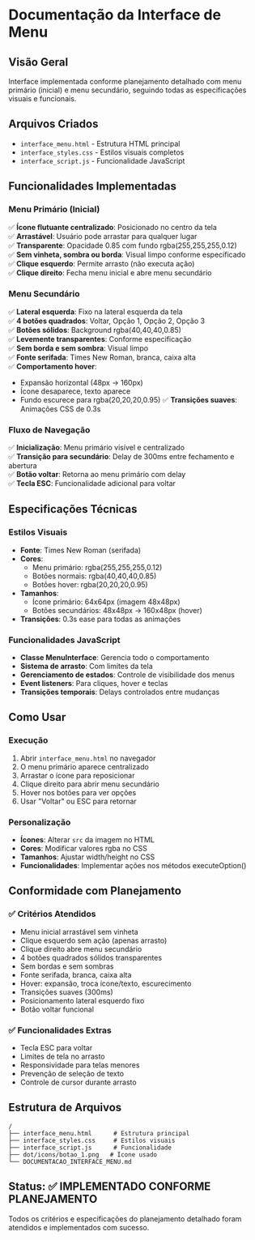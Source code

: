 # Documentação da Interface de Menu

## Visão Geral
Interface implementada conforme planejamento detalhado com menu primário (inicial) e menu secundário, seguindo todas as especificações visuais e funcionais.

## Arquivos Criados
- `interface_menu.html` - Estrutura HTML principal
- `interface_styles.css` - Estilos visuais completos
- `interface_script.js` - Funcionalidade JavaScript

## Funcionalidades Implementadas

### Menu Primário (Inicial)
✅ **Ícone flutuante centralizado**: Posicionado no centro da tela  
✅ **Arrastável**: Usuário pode arrastar para qualquer lugar  
✅ **Transparente**: Opacidade 0.85 com fundo rgba(255,255,255,0.12)  
✅ **Sem vinheta, sombra ou borda**: Visual limpo conforme especificado  
✅ **Clique esquerdo**: Permite arrasto (não executa ação)  
✅ **Clique direito**: Fecha menu inicial e abre menu secundário  

### Menu Secundário
✅ **Lateral esquerda**: Fixo na lateral esquerda da tela  
✅ **4 botões quadrados**: Voltar, Opção 1, Opção 2, Opção 3  
✅ **Botões sólidos**: Background rgba(40,40,40,0.85)  
✅ **Levemente transparentes**: Conforme especificação  
✅ **Sem borda e sem sombra**: Visual limpo  
✅ **Fonte serifada**: Times New Roman, branca, caixa alta  
✅ **Comportamento hover**:
  - Expansão horizontal (48px → 160px)
  - Ícone desaparece, texto aparece
  - Fundo escurece para rgba(20,20,20,0.95)
✅ **Transições suaves**: Animações CSS de 0.3s  

### Fluxo de Navegação
✅ **Inicialização**: Menu primário visível e centralizado  
✅ **Transição para secundário**: Delay de 300ms entre fechamento e abertura  
✅ **Botão voltar**: Retorna ao menu primário com delay  
✅ **Tecla ESC**: Funcionalidade adicional para voltar  

## Especificações Técnicas

### Estilos Visuais
- **Fonte**: Times New Roman (serifada)
- **Cores**: 
  - Menu primário: rgba(255,255,255,0.12)
  - Botões normais: rgba(40,40,40,0.85)
  - Botões hover: rgba(20,20,20,0.95)
- **Tamanhos**:
  - Ícone primário: 64x64px (imagem 48x48px)
  - Botões secundários: 48x48px → 160x48px (hover)
- **Transições**: 0.3s ease para todas as animações

### Funcionalidades JavaScript
- **Classe MenuInterface**: Gerencia todo o comportamento
- **Sistema de arrasto**: Com limites da tela
- **Gerenciamento de estados**: Controle de visibilidade dos menus
- **Event listeners**: Para cliques, hover e teclas
- **Transições temporais**: Delays controlados entre mudanças

## Como Usar

### Execução
1. Abrir `interface_menu.html` no navegador
2. O menu primário aparece centralizado
3. Arrastar o ícone para reposicionar
4. Clique direito para abrir menu secundário
5. Hover nos botões para ver opções
6. Usar "Voltar" ou ESC para retornar

### Personalização
- **Ícones**: Alterar `src` da imagem no HTML
- **Cores**: Modificar valores rgba no CSS
- **Tamanhos**: Ajustar width/height no CSS
- **Funcionalidades**: Implementar ações nos métodos executeOption()

## Conformidade com Planejamento

### ✅ Critérios Atendidos
- Menu inicial arrastável sem vinheta
- Clique esquerdo sem ação (apenas arrasto)
- Clique direito abre menu secundário
- 4 botões quadrados sólidos transparentes
- Sem bordas e sem sombras
- Fonte serifada, branca, caixa alta
- Hover: expansão, troca ícone/texto, escurecimento
- Transições suaves (300ms)
- Posicionamento lateral esquerdo fixo
- Botão voltar funcional

### ✅ Funcionalidades Extras
- Tecla ESC para voltar
- Limites de tela no arrasto
- Responsividade para telas menores
- Prevenção de seleção de texto
- Controle de cursor durante arrasto

## Estrutura de Arquivos
```
/
├── interface_menu.html      # Estrutura principal
├── interface_styles.css     # Estilos visuais
├── interface_script.js      # Funcionalidade
├── dot/icons/botao_1.png   # Ícone usado
└── DOCUMENTACAO_INTERFACE_MENU.md
```

## Status: ✅ IMPLEMENTADO CONFORME PLANEJAMENTO
Todos os critérios e especificações do planejamento detalhado foram atendidos e implementados com sucesso.